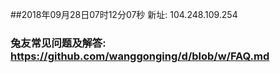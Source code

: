 ##2018年09月28日07时12分07秒 新址: 104.248.109.254
### 兔友常见问题及解答: https://github.com/wanggonging/d/blob/w/FAQ.md
